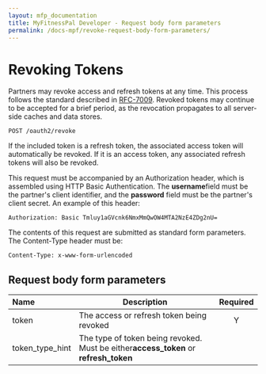 ```yaml
---
layout: mfp_documentation
title: MyFitnessPal Developer - Request body form parameters
permalink: /docs-mpf/revoke-request-body-form-parameters/
---
```


# Revoking Tokens

Partners may revoke access and refresh tokens at any time. This process follows the standard described in ​[RFC-7009](https://tools.ietf.org/html/rfc7009)​. Revoked tokens may continue to be accepted for a brief period, as the revocation propagates to all server­side caches and data stores.

    POST ​/oauth2/revoke
    
If the included token is a refresh token, the associated access token will automatically be revoked. If it is an access token, any associated refresh tokens will also be revoked.

This request must be accompanied by an Authorization header, which is assembled using HTTP Basic Authentication. The ​**username​** field must be the partner's client identifier, and the **password​** field must be the partner's client secret. An example of this header:

    Authorization: Basic Tmluy1aGVcnk6NmxMmQwOW4MTA2NzE4ZDg2nU=

The contents of this request are submitted as standard form parameters. The Content-Type header must be:

    Content-Type: x-www-form-urlencoded

## Request body form parameters

**Name** | **Description** | **Required**
 :--- | --- | :---:
 token | The access or refresh token being revoked | Y
 token_type_hint | The type of token being revoked. Must be either **​access_token**​ or **refresh_token**
 
